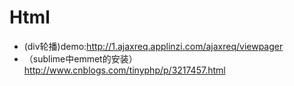 # Html
* (div轮播)demo:http://1.ajaxreq.applinzi.com/ajaxreq/viewpager
* （sublime中emmet的安装）http://www.cnblogs.com/tinyphp/p/3217457.html
